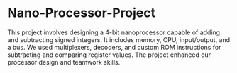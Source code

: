 # Nano-Processor-Project
This project involves designing a 4-bit nanoprocessor capable of adding and subtracting signed integers. It includes memory, CPU, input/output, and a bus. We used multiplexers, decoders, and custom ROM instructions for subtracting and comparing register values. The project enhanced our processor design and teamwork skills.
